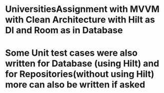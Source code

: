 # UniversitiesAssignment with MVVM with Clean Architecture with Hilt as DI and Room as in Database

# Some Unit test cases were also written for Database (using Hilt) and for Repositories(without using Hilt) more can also be written if asked


